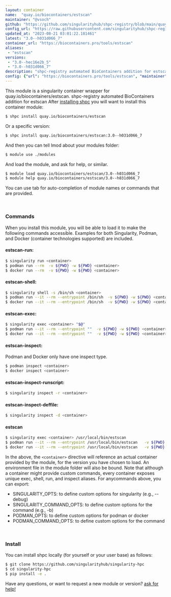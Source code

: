 ```yaml
---
layout: container
name:  "quay.io/biocontainers/estscan"
maintainer: "@vsoch"
github: "https://github.com/singularityhub/shpc-registry/blob/main/quay.io/biocontainers/estscan/container.yaml"
config_url: "https://raw.githubusercontent.com/singularityhub/shpc-registry/main/quay.io/biocontainers/estscan/container.yaml"
updated_at: "2023-08-21 03:01:22.181461"
latest: "3.0--h031d066_7"
container_url: "https://biocontainers.pro/tools/estscan"
aliases:
 - "estscan"
versions:
 - "3.0--hec16e2b_5"
 - "3.0--h031d066_7"
description: "shpc-registry automated BioContainers addition for estscan"
config: {"url": "https://biocontainers.pro/tools/estscan", "maintainer": "@vsoch", "description": "shpc-registry automated BioContainers addition for estscan", "latest": {"3.0--h031d066_7": "sha256:0fcc71bbb0929968554b5e7c24d0950f46f79cdf8b1ac3e65515964c9d52d5f9"}, "tags": {"3.0--hec16e2b_5": "sha256:e1cae8e2e2a630e0874baf23b795a4474cc63a04f2839534d36c5c4b8f839892", "3.0--h031d066_7": "sha256:0fcc71bbb0929968554b5e7c24d0950f46f79cdf8b1ac3e65515964c9d52d5f9"}, "docker": "quay.io/biocontainers/estscan", "aliases": {"estscan": "/usr/local/bin/estscan"}}
---
```


This module is a singularity container wrapper for quay.io/biocontainers/estscan.
shpc-registry automated BioContainers addition for estscan
After [installing shpc](#install) you will want to install this container module:


```bash
$ shpc install quay.io/biocontainers/estscan
```

Or a specific version:

```bash
$ shpc install quay.io/biocontainers/estscan:3.0--h031d066_7
```

And then you can tell lmod about your modules folder:

```bash
$ module use ./modules
```

And load the module, and ask for help, or similar.

```bash
$ module load quay.io/biocontainers/estscan/3.0--h031d066_7
$ module help quay.io/biocontainers/estscan/3.0--h031d066_7
```

You can use tab for auto-completion of module names or commands that are provided.

<br>

### Commands

When you install this module, you will be able to load it to make the following commands accessible.
Examples for both Singularity, Podman, and Docker (container technologies supported) are included.

#### estscan-run:

```bash
$ singularity run <container>
$ podman run --rm  -v ${PWD} -w ${PWD} <container>
$ docker run --rm  -v ${PWD} -w ${PWD} <container>
```

#### estscan-shell:

```bash
$ singularity shell -s /bin/sh <container>
$ podman run --it --rm --entrypoint /bin/sh  -v ${PWD} -w ${PWD} <container>
$ docker run --it --rm --entrypoint /bin/sh  -v ${PWD} -w ${PWD} <container>
```

#### estscan-exec:

```bash
$ singularity exec <container> "$@"
$ podman run --it --rm --entrypoint ""  -v ${PWD} -w ${PWD} <container> "$@"
$ docker run --it --rm --entrypoint ""  -v ${PWD} -w ${PWD} <container> "$@"
```

#### estscan-inspect:

Podman and Docker only have one inspect type.

```bash
$ podman inspect <container>
$ docker inspect <container>
```

#### estscan-inspect-runscript:

```bash
$ singularity inspect -r <container>
```

#### estscan-inspect-deffile:

```bash
$ singularity inspect -d <container>
```


#### estscan

```bash
$ singularity exec <container> /usr/local/bin/estscan
$ podman run --it --rm --entrypoint /usr/local/bin/estscan   -v ${PWD} -w ${PWD} <container> -c " $@"
$ docker run --it --rm --entrypoint /usr/local/bin/estscan   -v ${PWD} -w ${PWD} <container> -c " $@"
```



In the above, the `<container>` directive will reference an actual container provided
by the module, for the version you have chosen to load. An environment file in the
module folder will also be bound. Note that although a container
might provide custom commands, every container exposes unique exec, shell, run, and
inspect aliases. For anycommands above, you can export:

 - SINGULARITY_OPTS: to define custom options for singularity (e.g., --debug)
 - SINGULARITY_COMMAND_OPTS: to define custom options for the command (e.g., -b)
 - PODMAN_OPTS: to define custom options for podman or docker
 - PODMAN_COMMAND_OPTS: to define custom options for the command

<br>

### Install

You can install shpc locally (for yourself or your user base) as follows:

```bash
$ git clone https://github.com/singularityhub/singularity-hpc
$ cd singularity-hpc
$ pip install -e .
```

Have any questions, or want to request a new module or version? [ask for help!](https://github.com/singularityhub/singularity-hpc/issues)